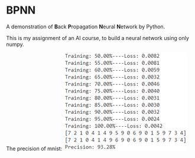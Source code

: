 # BPNN
A demonstration of **B**ack **P**ropagation **N**eural **N**etwork by Python.

This is my assignment of an AI course, to build a neural network using only numpy.

The precision of mnist:
![Precision of mnist](https://github.com/DragonRollGH/BPNN/blob/master/precision.png?raw=true)
